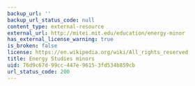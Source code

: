 ```yaml
---
backup_url: ''
backup_url_status_code: null
content_type: external-resource
external_url: http://mitei.mit.edu/education/energy-minor
has_external_license_warning: true
is_broken: false
license: https://en.wikipedia.org/wiki/All_rights_reserved
title: Energy Studies minors
uid: 76d9c67d-99cc-447e-9615-3fd534b859cb
url_status_code: 200
---
```

